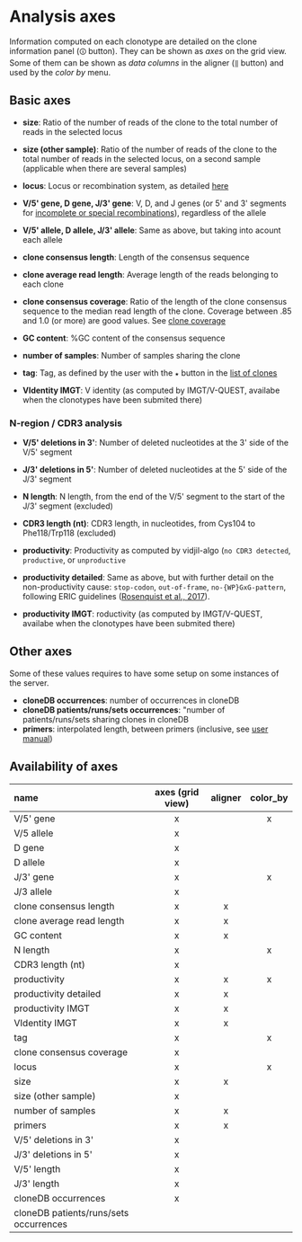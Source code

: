 
# Analysis axes

Information computed on each clonotype are detailed on the clone information panel (`🛈` button).
They can be shown as *axes* on the grid view.
Some of them can be shown as *data columns* in the aligner (`‖` button)
and used by the *color by* menu.

## Basic axes

* **size**: Ratio of the number of reads of the clone to the total number of reads in the selected locus
* **size (other sample)**: Ratio of the number of reads of the clone to the total number of reads in the selected locus, on a second sample
(applicable when there are several samples)

* **locus**: Locus or recombination system, as detailed [here](locus.md)

* **V/5' gene, D gene, J/3' gene**: V, D, and J genes (or 5' and 3' segments for [incomplete or special recombinations](locus.md)), regardless of the allele
* **V/5' allele, D allele, J/3' allele**: Same as above, but taking into acount each allele

* **clone consensus length**: Length of the consensus sequence
* **clone average read length**: Average length of the reads belonging to each clone
* **clone consensus coverage**: Ratio of the length of the clone consensus sequence to the median read length of the clone. Coverage between .85 and 1.0 (or more) are good values. See [clone coverage](user.md#clone-coverage)
* **GC content**: %GC content of the consensus sequence

* **number of samples**: Number of samples sharing the clone
* **tag**: Tag, as defined by the user with the `★` button in the [list of clones](user.md#the-list-of-clonotypes-left-panel)

* **VIdentity IMGT**: V identity (as computed by IMGT/V-QUEST, availabe when the clonotypes have been submited there)


### N-region / CDR3 analysis

* **V/5' deletions in 3'**: Number of deleted nucleotides at the 3' side of the V/5' segment
* **J/3' deletions in 5'**: Number of deleted nucleotides at the 5' side of the J/3' segment

* **N length**: N length, from the end of the V/5' segment to the start of the J/3' segment (excluded)
* **CDR3 length (nt)**: CDR3 length, in nucleotides, from Cys104 to Phe118/Trp118 (excluded)
* **productivity**: Productivity as computed by vidjil-algo (`no CDR3 detected`, `productive`, or `unproductive`
* **productivity detailed**: Same as above, but with further detail on the non-productivity cause: `stop-codon`, `out-of-frame`, `no-{WP}GxG-pattern`,
following ERIC guidelines ([Rosenquist et al., 2017](https://www.ncbi.nlm.nih.gov/pmc/articles/PMC5508071/)).

* **productivity IMGT**: roductivity (as computed by IMGT/V-QUEST, availabe when the clonotypes have been submited there)

## Other axes

Some of these values requires to have some setup on some instances of the server.

* **cloneDB occurrences**: number of occurrences in cloneDB
* **cloneDB patients/runs/sets occurrences**:  "number of patients/runs/sets sharing clones in cloneDB
* **primers**: interpolated length, between primers (inclusive, see [user manual](user.md#how-to-work-with-primers))



## Availability of axes

| name                     | axes (grid view)  | aligner | color_by |
| :----------------------- | :---------: | :--------: | :------: |
| V/5' gene                |     x        |            |    x     |
| V/5 allele               |     x        |            |          |
| D gene                   |     x        |            |          |
| D  allele                |     x        |            |          |
| J/3' gene                |     x        |            |    x     |
| J/3 allele               |     x        |            |          |
| clone consensus length   |    x         |      x     |          |
| clone average read length|    x         |      x     |          |
| GC content               |    x         |      x     |          |
| N length                 |    x         |            |    x     |
| CDR3 length (nt)         |    x         |            |          |
| productivity             |    x         |      x     |   x      |
| productivity detailed    |    x         |      x     |          |
| productivity IMGT        |    x         |      x     |          |
| VIdentity IMGT           |    x         |      x     |          |
| tag                      |    x         |            |    x     |
| clone consensus coverage |    x         |            |          |
| locus                    |    x         |            |    x     |
| size                     |    x         |      x     |          |
| size (other sample)      |    x         |            |          |
| number of samples        |    x         |      x     |          |
| primers                  |    x         |      x     |          |
| V/5' deletions in 3'     |    x         |            |          |
| J/3' deletions in 5'     |    x         |            |          |
| V/5' length              |    x         |            |          |
| J/3' length              |    x         |            |          |
| cloneDB occurrences      |    x         |            |          |
| cloneDB patients/runs/sets occurrences| |            |          |

